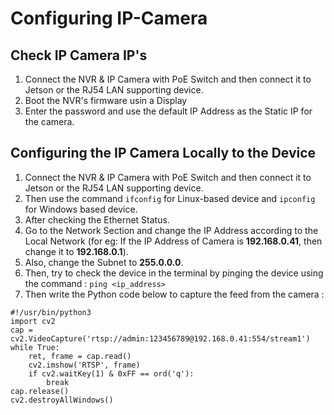 # Configuring IP-Camera

## Check IP Camera IP's

1. Connect the NVR & IP Camera with PoE Switch and then connect it to Jetson or the RJ54 LAN supporting device.
2. Boot the NVR's firmware usin a Display
3. Enter the password and use the default IP Address as the Static IP for the camera.

## Configuring the IP Camera Locally to the Device

1. Connect the NVR & IP Camera with PoE Switch and then connect it to Jetson or the RJ54 LAN supporting device.
2. Then use the command `ifconfig` for Linux-based device and `ipconfig` for Windows based device.
3. After checking the Ethernet Status.
4. Go to the Network Section and change the IP Address according to the Local Network (for eg: If the IP Address of Camera is **192.168.0.41**, then change it to **192.168.0.1**).
5. Also, change the Subnet to **255.0.0.0**.
6. Then, try to check the device in the terminal by pinging the device using the command : `ping <ip_address>`
7. Then write the Python code below to capture the feed from the camera :
```
#!/usr/bin/python3
import cv2
cap = cv2.VideoCapture('rtsp://admin:123456789@192.168.0.41:554/stream1')
while True:
    ret, frame = cap.read()
    cv2.imshow('RTSP', frame)
    if cv2.waitKey(1) & 0xFF == ord('q'):
        break
cap.release()
cv2.destroyAllWindows()
```
